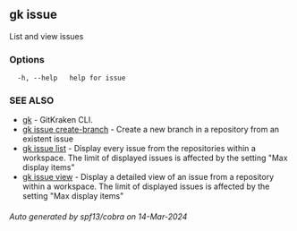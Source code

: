 ## gk issue

List and view issues

### Options

```
  -h, --help   help for issue
```

### SEE ALSO

* [gk](gk.md)	 - GitKraken CLI.
* [gk issue create-branch](gk_issue_create-branch.md)	 - Create a new branch in a repository from an existent issue
* [gk issue list](gk_issue_list.md)	 - Display every issue from the repositories within a workspace.
The limit of displayed issues is affected by the setting "Max display items"
* [gk issue view](gk_issue_view.md)	 - Display a detailed view of an issue from a repository within a workspace.
The limit of displayed issues is affected by the setting "Max display items"

###### Auto generated by spf13/cobra on 14-Mar-2024
